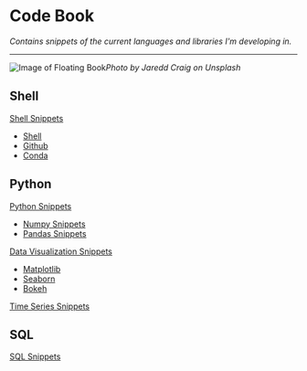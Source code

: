 # Code Book

*Contains snippets of the current languages and libraries I'm developing in.*
***


![Image of Floating Book](https://images.unsplash.com/photo-1532012197267-da84d127e765?ixlib=rb-1.2.1&ixid=eyJhcHBfaWQiOjEyMDd9&auto=format&fit=crop&w=2134&q=80)*Photo by Jaredd Craig on Unsplash*

## Shell
[Shell Snippets](Shell/shell_snippets.md)

+ [Shell](Shell/shell_snippets.md#SHELL)
+ [Github](Shell/shell_snippets.md#GITHUB)
+ [Conda](Shell/shell_snippets.md#CONDA)

## Python
[Python Snippets](Python/python_snippets.md)

+ [Numpy Snippets](Python/python_snippets.md#NUMPY)
+ [Pandas Snippets](Python/python_snippets.md#PANDAS)

[Data Visualization Snippets](Python/data_visualization.md)
    
+ [Matplotlib](Python/data_visualization.md#MATPLOTLIB)
+ [Seaborn](Python/data_visualization.md#SEABORN)
+ [Bokeh](Python/data_visualization.md#BOKEH)

[Time Series Snippets](Python/time_series.md)

## SQL
[SQL Snippets](SQL/sql_snippets.md)

